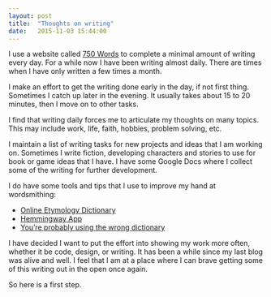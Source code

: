 ```yaml
---
layout: post
title:  "Thoughts on writing"
date:   2015-11-03 15:44:00
---
```


I use a website called [750 Words](http://750words.com/) to complete a minimal amount of writing every day. For a while now I have been writing almost daily. There are times when I have only written a few times a month.

I make an effort to get the writing done early in the day, if not first thing. Sometimes I catch up later in the evening. It usually takes about 15 to 20 minutes, then I move on to other tasks.

I find that writing daily forces me to articulate my thoughts on many topics. This may include work, life, faith, hobbies, problem solving, etc.

I maintain a list of writing tasks for new projects and ideas that I am working on. Sometimes I write fiction, developing characters and stories to use for book or game ideas that I have. I have some Google Docs where I collect some of the writing for further development.

I do have some tools and tips that I use to improve my hand at wordsmithing:

* [Online Etymology Dictionary](http://www.etymonline.com/ "Online Etymology Dictionary")
* [Hemmingway App](http://www.hemingwayapp.com/ "Hemmingway App")
* [You’re probably using the wrong dictionary](http://jsomers.net/blog/dictionary "You’re probably using the wrong dictionary")

I have decided I want to put the effort into showing my work more often, whether it be code, design, or writing. It has been a while since my last blog was alive and well. I feel that I am at a place where I can brave getting some of this writing out in the open once again.

So here is a first step.
